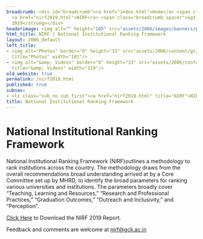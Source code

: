 ```yaml
---
breadcrumb: <div id="breadcrumb"><a href="index.html">Home</a> <span class="breadcrumb_spacer">&gt;</span>
  <a href="nirf2019.html">NIRF</a> <span class="breadcrumb_spacer">&gt;</span> <strong>NIRF
  2019</strong></div>
headerimage: <img alt="" height="105" src="assets/2006/images/banners/photos.jpg" width="472"/>
html_title: NIRF | National Institutional Ranking Framework
layout: 2006_default
left_title:
- <img alt="Photos" border="0" height="33" src="assets/2006/content/gt/25502cdde4323dd97bc96f666707bdb0.png"
  title="Photos" width="101"/>
- <img alt="&amp; Videos" border="0" height="33" src="assets/2006/content/gt/a3dbf8e159297a632cadcec25243418a.png"
  title="&amp; Videos" width="119"/>
old_website: true
permalink: /nirf2019.html
published: true
subnav:
- <li class="sub_no sub_first"><a href="nirf2019.html" title="NIRF">NIRF 2019</a></li>
title: National Institutional Ranking Framework
---
```


# National Institutional Ranking Framework

National Institutional Ranking Framework (NIRF)outlines a methodology to rank
institutions across the country. The methodology draws from the overall
recommendations broad understanding arrived at by a Core Committee set up by
MHRD, to identify the broad parameters for ranking various universities and
institutions. The parameters broadly cover “Teaching, Learning and Resources,”
“Research and Professional Practices,” “Graduation Outcomes,” “Outreach and
Inclusivity,” and “Perception”.

[Click Here](assets/2006/picture/upload/file/nirf2019.pdf) to Download the NIRF 2019
Report.

Feedback and comments are welcome at nirf@gck.ac.in